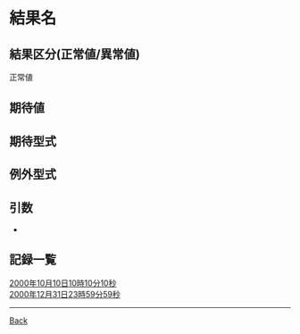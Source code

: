 # 結果名
## 結果区分(正常値/異常値)
正常値
## 期待値

## 期待型式

## 例外型式

## 引数
- 

## 記録一覧
[2000年10月10日10時10分10秒](./20001010101010/README.md)  
[2000年12月31日23時59分59秒](./20001231235959/README.md)  

---
[Back](../README.md)  